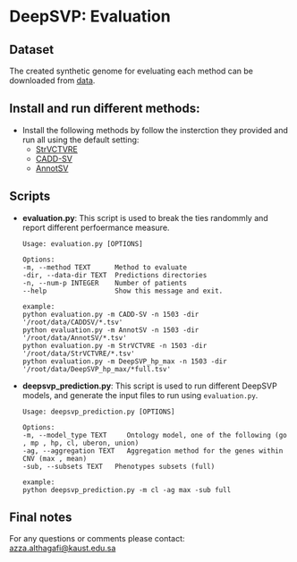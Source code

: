 # DeepSVP: Evaluation
                                                   
## Dataset
The created synthetic genome for eveluating each method can be downloaded from [data]().

## Install and run different methods:

- Install the following methods by follow the insterction they provided and run all using the default setting:
  - [StrVCTVRE](https://github.com/andrewSharo/StrVCTVRE)
  - [CADD-SV](https://cadd-sv.bihealth.org/score)
  - [AnnotSV](https://github.com/lgmgeo/AnnotSV)
  
  
## Scripts 
- **evaluation.py**: This script is used to break the ties randommly and report different perfoermance measure.

  ``` 
  Usage: evaluation.py [OPTIONS]

  Options:
  -m, --method TEXT      Method to evaluate
  -dir, --data-dir TEXT  Predictions directories
  -n, --num-p INTEGER    Number of patients
  --help                 Show this message and exit.
  
  example:
  python evaluation.py -m CADD-SV -n 1503 -dir '/root/data/CADDSV/*.tsv'
  python evaluation.py -m AnnotSV -n 1503 -dir '/root/data/AnnotSV/*.tsv'
  python evaluation.py -m StrVCTVRE -n 1503 -dir '/root/data/StrVCTVRE/*.tsv'
  python evaluation.py -m DeepSVP_hp_max -n 1503 -dir '/root/data/DeepSVP_hp_max/*full.tsv'
  ```
  
- **deepsvp_prediction.py**:  This script is used to run different DeepSVP models, and generate the input files to run using `evaluation.py`. 
 
   ```
   Usage: deepsvp_prediction.py [OPTIONS]

   Options:
   -m, --model_type TEXT     Ontology model, one of the following (go , mp , hp, cl, uberon, union)
   -ag, --aggregation TEXT   Aggregation method for the genes within CNV (max , mean)
   -sub, --subsets TEXT   Phenotypes subsets (full)

   example:
   python deepsvp_prediction.py -m cl -ag max -sub full
   ```

## Final notes
For any questions or comments please contact: azza.althagafi@kaust.edu.sa


